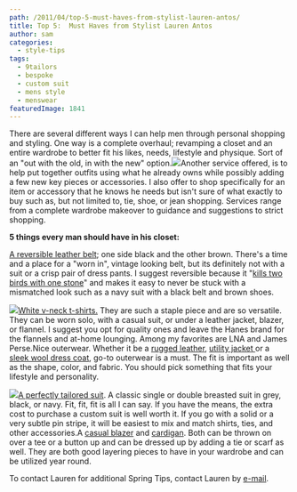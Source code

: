 ```yaml
---
path: /2011/04/top-5-must-haves-from-stylist-lauren-antos/
title: Top 5:  Must Haves from Stylist Lauren Antos
author: sam
categories: 
  - style-tips
tags: 
  - 9tailors
  - bespoke
  - custom suit
  - mens style
  - menswear
featuredImage: 1841
---
```

There are several different ways I can help men through personal shopping and styling. One way is a complete overhaul; revamping a closet and an entire wardrobe to better fit his likes, needs, lifestyle and physique. Sort of an "out with the old, in with the new" option.[![](http://ak.buy.com/PI/0/250/220288295.jpg)](http://ak.buy.com/PI/0/250/220288295.jpg)Another service offered, is to help put together outfits using what he already owns while possibly adding a few new key pieces or accessories. I also offer to shop specifically for an item or accessory that he knows he needs but isn't sure of what exactly to buy such as, but not limited to, tie, shoe, or jean shopping. Services range from a complete wardrobe makeover to guidance and suggestions to strict shopping.

**5 things every man should have in his closet:**

[A reversible leather belt](http://www.dillards.com/webapp/wcs/stores/servlet/ProductDisplay?catalogId=301&storeId=301&langId=-1&productId=502548274); one side black and the other brown. There's a time and a place for a "worn in", vintage looking belt, but its definitely not with a suit or a crisp pair of dress pants. I suggest reversible because it "[kills two birds with one stone](http://www.saksfifthavenue.com/main/ProductDetail.jsp?PRODUCT%3C%3Eprd_id=845524444121461&afsrc=1&site_refer=GGLBASE001&ci_src=14110944&ci_sku=ParentItem0415298646839)" and makes it easy to never be stuck with a mismatched look such as a navy suit with a black belt and brown shoes.

[![](http://2.images.singer22.com/static/products/T275x400/MS5BQ06F0-DB.jpg)](http://2.images.singer22.com/static/products/T275x400/MS5BQ06F0-DB.jpg)[White v-neck t-shirts.](http://www.singer22.com/man/201gavin.html) They are such a staple piece and are so versatile. They can be worn solo, with a casual suit, or under a leather jacket, blazer, or flannel. I suggest you opt for quality ones and leave the Hanes brand for the flannels and at-home lounging. Among my favorites are LNA and James Perse.Nice outerwear. Whether it be a [rugged leather](http://www.singer22.com/man/ms5bq06f0-db.html), [utility jacket ](http://www.neimanmarcus.com/store/catalog/prod.jhtml?itemId=prod117100028&parentId=cat23690739&masterId=cat14810731&index=47&cmCat=cat000000cat000470cat14120827cat14810731cat23690739) or a [sleek wool dress coat](http://shop.nordstrom.com/s/sanyo-microfiber-double-collar-coat/3100769?origin=category&resultback=5275), go-to outerwear is a must. The fit is important as well as the shape, color, and fabric. You should pick something that fits your lifestyle and personality.

[![](http://4.bp.blogspot.com/-qZvUQq7GLWE/TZoFxqtAVRI/AAAAAAAAI6g/bYvJrS4uUpA/s200/20100825-IMG_3025_webXL.jpg)](http://4.bp.blogspot.com/-qZvUQq7GLWE/TZoFxqtAVRI/AAAAAAAAI6g/bYvJrS4uUpA/s1600/20100825-IMG_3025_webXL.jpg)[A perfectly tailored suit](http://www.9tailors.com/catalogs/men). A classic single or double breasted suit in grey, black, or navy. Fit, fit, fit is all I can say. If you have the means, the extra cost to purchase a custom suit is well worth it. If you go with a solid or a very subtle pin stripe, it will be easiest to mix and match shirts, ties, and other accessories.A [casual blazer](http://www.neimanmarcus.com/store/catalog/prod.jhtml?itemId=prod117280059&parentId=cat23690739&masterId=cat14810731&index=43&cmCat=) and [cardigan](http://www.neimanmarcus.com/store/catalog/prod.jhtml?itemId=prod121790100&parentId=cat33750735&masterId=cat21150734&index=1&cmCat=cat000000cat000470cat14120827cat21150734cat33750735). Both can be thrown on over a tee or a button up and can be dressed up by adding a tie or scarf as well. They are both good layering pieces to have in your wardrobe and can be utilized year round.

To contact Lauren for additional Spring Tips, contact Lauren by [e-mail](mailto:lauren.antos@gmail.com).